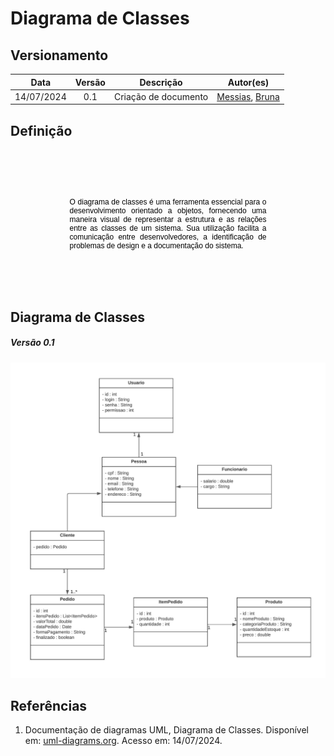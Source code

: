 # Diagrama de Classes
## Versionamento
| Data | Versão | Descrição | Autor(es) |
|:----:|:------:|:---------:|:---------:|
| 14/07/2024 | 0.1 | Criação de documento | [Messias](https://github.com/messias003), [Bruna](https://github.com/BrunaSoug) |

## Definição

<p style="text-align: justify; font-family: Arial, sans-serif; font-size: 12px; color: #000000; margin: 2.5cm;">O diagrama de classes é uma ferramenta essencial para o desenvolvimento orientado a objetos, fornecendo uma maneira visual de representar a estrutura e as relações entre as classes de um sistema. Sua utilização facilita a comunicação entre desenvolvedores, a identificação de problemas de design e a documentação do sistema.</p>



## Diagrama de Classes

##### *Versão 0.1*
![diagrama_de_Classes](./images/DiagramaDeClasse_PetShop_01.jpeg)

## Referências

1. Documentação de diagramas UML, Diagrama de Classes. Disponível em: [uml-diagrams.org](https://www.uml-diagrams.org/class-diagrams-overview.html). Acesso em: 14/07/2024.
